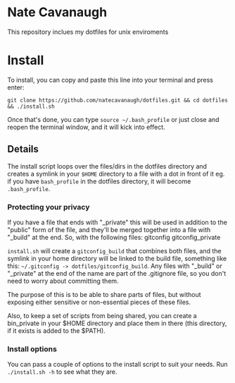 # Nate Cavanaugh

This repository inclues my dotfiles for unix enviroments

# Install

To install, you can copy and paste this line into your terminal and press enter:

	git clone https://github.com/natecavanaugh/dotfiles.git && cd dotfiles && ./install.sh

Once that's done, you can type `source ~/.bash_profile` or just close and reopen the terminal window, and it will kick into effect.

## Details
The install script loops over the files/dirs in the dotfiles directory and creates a symlink in your `$HOME` directory to a file with a dot in front of it eg. if you have `bash_profile` in the dotfiles directory, it will become `.bash_profile`.

### Protecting your privacy
If you have a file that ends with "_private" this will be used in addition to the "public" form of the file, and they'll be merged together into a file with "_build" at the end.
So, with the following files:
gitconfig
gitconfig_private

`install.sh` will create a `gitconfig_build` that combines both files, and the symlink in your home directory will be linked to the build file, something like this:
`~/.gitconfig -> dotfiles/gitconfig_build`.
Any files with "_build" or "_private" at the end of the name are part of the .gitignore file, so you don't need to worry about committing them.

The purpose of this is to be able to share parts of files, but without exposing either sensitive or non-essential pieces of these files.

Also, to keep a set of scripts from being shared, you can create a bin_private in your $HOME directory and place them in there (this directory, if it exists is added to the $PATH).

### Install options
You can pass a couple of options to the install script to suit your needs. Run `./install.sh -h` to see what they are.